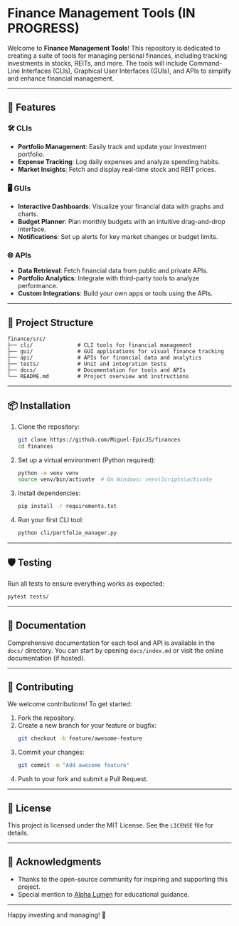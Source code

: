 # Finance Management Tools (IN PROGRESS)

Welcome to **Finance Management Tools**! This repository is dedicated to creating a suite of tools for managing personal finances, including tracking investments in stocks, REITs, and more. The tools will include Command-Line Interfaces (CLIs), Graphical User Interfaces (GUIs), and APIs to simplify and enhance financial management.

---

## 🚀 Features

### 🛠️ CLIs
- **Portfolio Management**: Easily track and update your investment portfolio.
- **Expense Tracking**: Log daily expenses and analyze spending habits.
- **Market Insights**: Fetch and display real-time stock and REIT prices.

### 🖥️ GUIs
- **Interactive Dashboards**: Visualize your financial data with graphs and charts.
- **Budget Planner**: Plan monthly budgets with an intuitive drag-and-drop interface.
- **Notifications**: Set up alerts for key market changes or budget limits.

### 🌐 APIs
- **Data Retrieval**: Fetch financial data from public and private APIs.
- **Portfolio Analytics**: Integrate with third-party tools to analyze performance.
- **Custom Integrations**: Build your own apps or tools using the APIs.

---

## 📂 Project Structure

```
finance/src/
├── cli/              # CLI tools for financial management
├── gui/              # GUI applications for visual finance tracking
├── api/              # APIs for financial data and analytics
├── tests/            # Unit and integration tests
├── docs/             # Documentation for tools and APIs
└── README.md         # Project overview and instructions
```

---

## 📦 Installation

1. Clone the repository:
   ```bash
   git clone https://github.com/Miguel-EpicJS/finances
   cd finances
   ```

2. Set up a virtual environment (Python required):
   ```bash
   python -m venv venv
   source venv/bin/activate  # On Windows: venv\Scripts\activate
   ```

3. Install dependencies:
   ```bash
   pip install -r requirements.txt
   ```

4. Run your first CLI tool:
   ```bash
   python cli/portfolio_manager.py
   ```

---

## 🛡️ Testing

Run all tests to ensure everything works as expected:
```bash
pytest tests/
```

---

## 📖 Documentation

Comprehensive documentation for each tool and API is available in the `docs/` directory. You can start by opening `docs/index.md` or visit the online documentation (if hosted).

---

## 🌟 Contributing

We welcome contributions! To get started:

1. Fork the repository.
2. Create a new branch for your feature or bugfix:
   ```bash
   git checkout -b feature/awesome-feature
   ```
3. Commit your changes:
   ```bash
   git commit -m "Add awesome feature"
   ```
4. Push to your fork and submit a Pull Request.

---

## 📄 License

This project is licensed under the MIT License. See the `LICENSE` file for details.

---

## 🙌 Acknowledgments

- Thanks to the open-source community for inspiring and supporting this project.
- Special mention to [Alpha Lumen](https://www.alphalumen.org.br/) for educational guidance.

---

Happy investing and managing! 🎉

